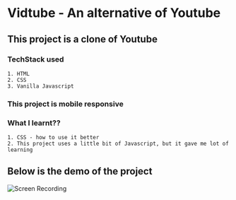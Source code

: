 # Vidtube - An alternative of Youtube

## This project is a clone of Youtube

### TechStack used

    1. HTML
    2. CSS
    3. Vanilla Javascript

### This project is mobile responsive

### What I learnt??

    1. CSS - how to use it better
    2. This project uses a little bit of Javascript, but it gave me lot of learning

## Below is the demo of the project

![Screen Recording](./Vidtube.gif)
